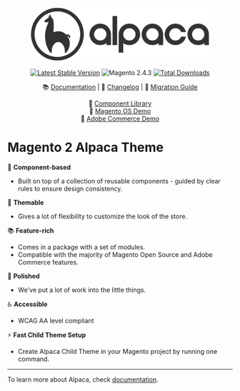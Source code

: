 <div align="center">
<img src="./web/images/icons/logo.svg" alt="Alpaca Logo" width="400"/>

[![Latest Stable Version](http://poser.pugx.org/snowdog/theme-frontend-alpaca/v)](https://packagist.org/packages/snowdog/theme-frontend-alpaca) <img src="https://img.shields.io/badge/Magento-2.4.3-blue.svg" alt="Magento 2.4.3"/> [![Total Downloads](http://poser.pugx.org/snowdog/theme-frontend-alpaca/downloads)](https://packagist.org/packages/snowdog/theme-frontend-alpaca)

📚 [Documentation](https://magento2-alpaca-docs.vercel.app/) | 📝 [Changelog](./CHANGELOG.md) | 🔺 [Migration Guide](https://magento2-alpaca-docs.vercel.app/guide/migration-guide.html)

🔹 [Component Library](https://magento2-alpaca-theme.vercel.app/)<br>
🔹 [Magento OS Demo](https://alpaca-community.snowdog.dev/)<br>
🔹 [Adobe Commerce Demo](https://alpaca-commerce.snowdog.dev/)<br>
</div>

# Magento 2 Alpaca Theme
📝 **Component-based**
* Built on top of a collection of reusable components - guided by clear rules to ensure design consistency.

🎨 **Themable**
* Gives a lot of flexibility to customize the look of the store.

📚 **Feature-rich**
* Comes in a package with a set of modules.
* Compatible with the majority of Magento Open Source and Adobe Commerce features.

💅 **Polished**
* We've put a lot of work into the little things.

♿️ **Accessible**
* WCAG AA level compliant

⚡️ **Fast Child Theme Setup**
* Create Alpaca Child Theme in your Magento project by running one command.

---

To learn more about Alpaca, check [documentation](https://magento2-alpaca-docs.vercel.app/).
